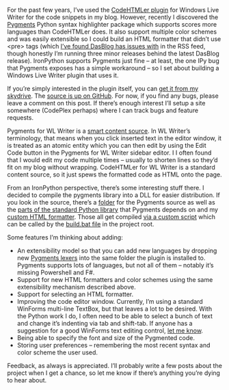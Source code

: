 For the past few years, I’ve used the [CodeHTMLer
plugin](http://codehtmler.codeplex.com/) for Windows Live Writer for the
code snippets in my blog. However, recently I discovered the
[Pygments](http://pygments.org/) Python syntax highlighter package which
supports scores more languages than CodeHTMLer does. It also support
multiple color schemes and was easily extensible so I could build an
HTML formatter that didn’t use \<pre\> tags (which [I’ve found DasBlog
has issues with](http://devhawk.net/2007/12/07/blogging-f-code/) in
the RSS feed, though honestly I’m running three minor releases behind
the latest DasBlog release). IronPython supports Pygments just fine – at
least, the one IPy bug that Pygments exposes has a simple workaround –
so I set about building a Windows Live Writer plugin that uses it.

If you’re simply interested in the plugin itself, you can [get it from
my
skydrive](http://cid-0d9bc809858885a4.skydrive.live.com/self.aspx/DevHawk%20Content/Pygments%20for%20WL%20Writer/Pygments.WLWriter.msi).
The [source is up on
GitHub](http://github.com/devhawk/pygments.wlwriter). For now, if you
find any bugs, please leave a comment on this post. If there’s enough
interest I’ll setup a site somewhere (CodePlex perhaps) where I can
track bugs and feature requests.

Pygments for WL Writer is a [smart content
source](http://msdn.microsoft.com/en-us/library/aa702799.aspx). In WL
Writer’s terminology, that means when you click inserted text in the
editor window, it is treated as an atomic entity which you can then edit
by using the Edit Code button in the Pygments for WL Writer sidebar
editor. I I often found that I would edit my code multiple times –
usually to shorten lines so they’d fit on my blog without wrapping.
CodeHTMLer for WL Writer is a standard content source, so it just spews
the formatted code as HTML onto the page.

From an IronPython perspective, there’s some interesting stuff there. I
decided to compile the pygments library into a DLL for easier
distribution. If you look in the source, there’s a
[folder](http://github.com/devhawk/pygments.wlwriter/tree/5684d8e936921e9f79ab3e3f08bd1570e48a8a51/pygments_package)
for the Pygments source as well as the [parts of the standard Python
library](http://github.com/devhawk/pygments.wlwriter/tree/5684d8e936921e9f79ab3e3f08bd1570e48a8a51/pygments_package/pygments_dependencies)
that Pygments depends on and my [custom HTML
formatter](http://github.com/devhawk/pygments.wlwriter/blob/5684d8e936921e9f79ab3e3f08bd1570e48a8a51/pygments_package/devhawk_formatter.py).
Those all get compiled [via a custom
script](http://github.com/devhawk/pygments.wlwriter/blob/5684d8e936921e9f79ab3e3f08bd1570e48a8a51/pygments_package/build_pygments.py)
which can be called by the [build.bat
file](http://github.com/devhawk/pygments.wlwriter/blob/5684d8e936921e9f79ab3e3f08bd1570e48a8a51/build.bat)
in the project root.

Some features I’m thinking about adding:

-   An extensibility model so that you can add new languages by dropping
    new [Pygments lexers](http://pygments.org/docs/lexerdevelopment/)
    into the same folder the plugin is installed to. Pygments supports
    lots of languages, but not all of them – notably it’s missing
    Powershell and F\#.
-   Support for new HTML formatters and color schemes using the same
    extensibility mechanism described above.
-   Support for selecting an HTML formatter.
-   Improving the code editor window. Currently, I’m using a standard
    WinForms multi-line TextBox, but that leaves a lot to be desired.
    With the Python work I do, I often need to be able to select a bunch
    of text and change it’s indenting via tab and shift-tab. If anyone
    has a suggestion for a good WinForms text editing control, [let me
    know](mailto:harry@devhawk.net).
-   Being able to specify the font and size of the Pygmented code.
-   Storing user preferences – remembering the most recent syntax and
    color scheme the user used.

Feedback, as always is appreciated. I’ll probably write a few posts
about the project when I get a chance, so let me know if there’s
anything you’re dying to hear about.
